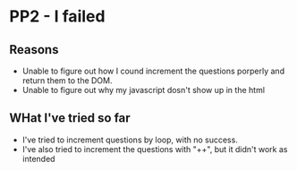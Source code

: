 # PP2 - I failed


## Reasons

- Unable to figure out how I cound increment the questions porperly and return them to the DOM.
- Unable to figure out why my javascript dosn't show up in the html 


## WHat I've tried so far

- I've tried to increment questions by loop, with no success.
- I've also tried to increment the questions with "++", but it didn't work as intended



